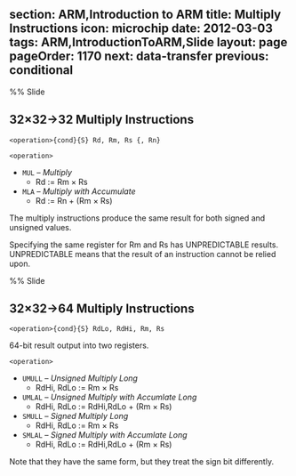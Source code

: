 section: ARM,Introduction to ARM
title: Multiply Instructions
icon: microchip
date: 2012-03-03
tags: ARM,IntroductionToARM,Slide
layout: page
pageOrder: 1170
next: data-transfer
previous: conditional
----

%% Slide
  
## 32×32→32 Multiply Instructions

<div class="format"><code>&lt;operation&gt;{cond}{S} Rd, Rm, Rs {, Rn}</code></div>

`<operation>`

* `MUL` – *Multiply*
  * Rd := Rm × Rs
* `MLA` – *Multiply with Accumulate*
  * Rd := Rn + (Rm × Rs)

The multiply instructions produce the same result for both signed and unsigned values.

Specifying the same register for Rm and Rs has UNPREDICTABLE results. UNPREDICTABLE means that the result of an instruction cannot be relied upon.
  
%% Slide
  
## 32×32→64 Multiply Instructions

<div class="format"><code>&lt;operation&gt;{cond}{S} RdLo, RdHi, Rm, Rs</code></div>

64-bit result output into two registers.

`<operation>`

* `UMULL` – *Unsigned Multiply Long*
  * RdHi, RdLo := Rm × Rs
* `UMLAL` – *Unsigned Multiply with Accumlate Long*
  * RdHi, RdLo := RdHi,RdLo + (Rm × Rs)
* `SMULL` – *Signed Multiply Long*
  * RdHi, RdLo := Rm × Rs
* `SMLAL` – *Signed Multiply with Accumlate Long*
  * RdHi, RdLo := RdHi,RdLo + (Rm × Rs)

Note that they have the same form, but they treat the sign bit differently.
